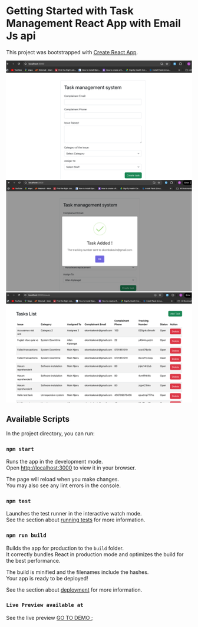 # Getting Started with Task Management React App with Email Js api

This project was bootstrapped with [Create React App](https://github.com/facebook/create-react-app).

![App Screenshot](images/1.png)
![App Screenshot](images/2.png)
![App Screenshot](images/3.png)

## Available Scripts

In the project directory, you can run:

### `npm start`

Runs the app in the development mode.\
Open [http://localhost:3000](http://localhost:3000) to view it in your browser.

The page will reload when you make changes.\
You may also see any lint errors in the console.

### `npm test`

Launches the test runner in the interactive watch mode.\
See the section about [running tests](https://facebook.github.io/create-react-app/docs/running-tests) for more information.

### `npm run build`

Builds the app for production to the `build` folder.\
It correctly bundles React in production mode and optimizes the build for the best performance.

The build is minified and the filenames include the hashes.\
Your app is ready to be deployed!

See the section about [deployment](https://facebook.github.io/create-react-app/docs/deployment) for more information.


### `Live Preview available at`



See the live preview [GO TO DEMO ](https://taskmanagerapp.zebex.me); 
